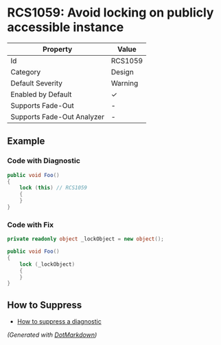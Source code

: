 # RCS1059: Avoid locking on publicly accessible instance

| Property                    | Value    |
| --------------------------- | -------- |
| Id                          | RCS1059  |
| Category                    | Design   |
| Default Severity            | Warning  |
| Enabled by Default          | &#x2713; |
| Supports Fade\-Out          | \-       |
| Supports Fade\-Out Analyzer | \-       |

## Example

### Code with Diagnostic

```csharp
public void Foo()
{
    lock (this) // RCS1059
    {
    }
}
```

### Code with Fix

```csharp
private readonly object _lockObject = new object();

public void Foo()
{
    lock (_lockObject)
    {
    }
}
```

## How to Suppress

* [How to suppress a diagnostic](../HowToConfigureAnalyzers#how-to-suppress-a-diagnostic)

*\(Generated with [DotMarkdown](http://github.com/JosefPihrt/DotMarkdown)\)*